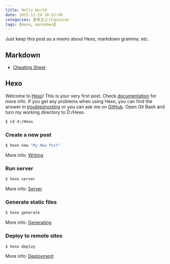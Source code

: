 ```yaml
---
title: Hello World
date: 2015-12-29 16:52:09
categories: 拿来主义|Copinism
tags: [Hexo, markdown]
---
```

Just keep this post as a memo about Hexo, markdown gramma, etc. 

<!--more-->
## Markdown
* [Cheating Sheet](https://github.com/adam-p/markdown-here/wiki/Markdown-Cheatsheet)

## Hexo
Welcome to [Hexo](https://hexo.io/)! This is your very first post. Check [documentation](https://hexo.io/docs/) for more info. If you get any problems when using Hexo, you can find the answer in [troubleshooting](https://hexo.io/docs/troubleshooting.html) or you can ask me on [GitHub](https://github.com/hexojs/hexo/issues).
Open Git Bash and turn my working directory to D:/Hexo. 
``` bash
$ cd d:/Hexo
```

### Create a new post
``` bash
$ hexo new "My New Post"
```
More info: [Writing](https://hexo.io/docs/writing.html)

### Run server
``` bash
$ hexo server
```
More info: [Server](https://hexo.io/docs/server.html)

### Generate static files
``` bash
$ hexo generate
```
More info: [Generating](https://hexo.io/docs/generating.html)

### Deploy to remote sites
``` bash
$ hexo deploy
```
More info: [Deployment](https://hexo.io/docs/deployment.html)
